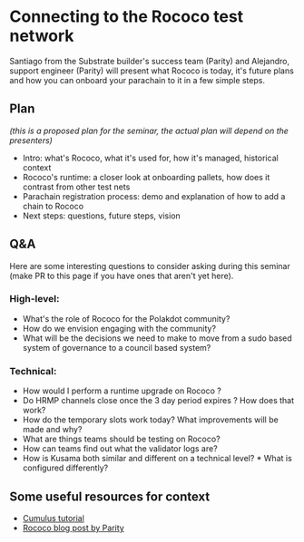 # Connecting to the Rococo test network

Santiago from the Substrate builder's success team (Parity) and Alejandro, support engineer (Parity) will present what Rococo is today, it's future plans and how you can onboard your parachain to it in a few simple steps. 

## Plan

_(this is a proposed plan for the seminar, the actual plan will depend on the presenters)_

* Intro: what's Rococo, what it's used for, how it's managed, historical context
* Rococo's runtime: a closer look at onboarding pallets, how does it contrast from other test nets
* Parachain registration process: demo and explanation of how to add a chain to Rococo
* Next steps: questions, future steps, vision

## Q&A 

Here are some interesting questions to consider asking during this seminar (make PR to this page if you have ones that aren't yet here).
### High-level:
* What's the role of Rococo for the Polakdot community?
* How do we envision engaging with the community?
* What will be the decisions we need to make to move from a sudo based system of governance to a council based system?

### Technical:
* How would I perform a runtime upgrade on Rococo ?
* Do HRMP channels close once the 3 day period expires ? How does that work?
* How do the temporary slots work today? What improvements will be made and why?
* What are things teams should be testing on Rococo?
* How can teams find out what the validator logs are?
* How is Kusama both similar and different on a technical level? * What is configured differently?

## Some useful resources for context

* [Cumulus tutorial](https://docs.substrate.io/tutorials/v3/cumulus)
* [Rococo blog post by Parity](https://medium.com/polkadot-network/rococo-revamp-becoming-a-community-parachain-testbed-fe1de1e855d1)